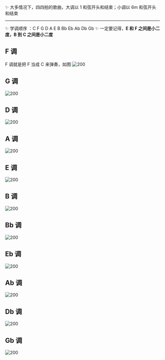 ✨️ 大多情况下，四四拍的歌曲，大调以 1 和弦开头和结束；小调以 6m 和弦开头和结束

---

✨️ 学调顺序 ：C F G D A E B Bb Eb Ab Db Gb
✨️ 一定要记得，**E 和 F 之间是小二度，B 到 C 之间是小二度**

## F 调
F 调就是把 F 当成 C 来弹奏，如图
![200](https://obsidian-1307744200.cos.ap-guangzhou.myqcloud.com/%E5%9B%BE%E7%89%87/20250428003033.png)



## G 调
![200](https://obsidian-1307744200.cos.ap-guangzhou.myqcloud.com/%E5%9B%BE%E7%89%87/20250428002942.png)


## D 调
![200](https://obsidian-1307744200.cos.ap-guangzhou.myqcloud.com/%E5%9B%BE%E7%89%87/20250428003422.png)

## A 调
![200](https://obsidian-1307744200.cos.ap-guangzhou.myqcloud.com/%E5%9B%BE%E7%89%87/20250428003826.png)

## E 调
![200](https://obsidian-1307744200.cos.ap-guangzhou.myqcloud.com/%E5%9B%BE%E7%89%87/20250428004355.png)

## B 调
![200](https://obsidian-1307744200.cos.ap-guangzhou.myqcloud.com/%E5%9B%BE%E7%89%87/20250428004458.png)

## Bb 调
![200](https://obsidian-1307744200.cos.ap-guangzhou.myqcloud.com/%E5%9B%BE%E7%89%87/20250428004058.png)

## Eb 调
![200](https://obsidian-1307744200.cos.ap-guangzhou.myqcloud.com/%E5%9B%BE%E7%89%87/20250428004645.png)

## Ab 调
![200](https://obsidian-1307744200.cos.ap-guangzhou.myqcloud.com/%E5%9B%BE%E7%89%87/20250428004805.png)

## Db 调
![200](https://obsidian-1307744200.cos.ap-guangzhou.myqcloud.com/%E5%9B%BE%E7%89%87/20250428004907.png)

## Gb 调
 ![200](https://obsidian-1307744200.cos.ap-guangzhou.myqcloud.com/%E5%9B%BE%E7%89%87/20250428005009.png)


